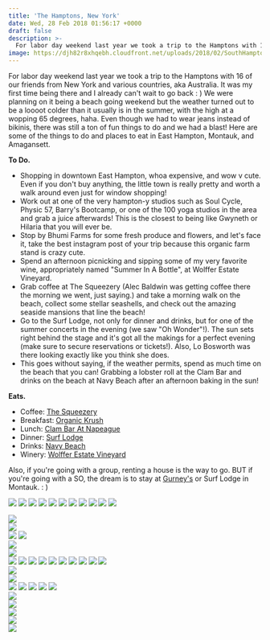 ```yaml
---
title: 'The Hamptons, New York'
date: Wed, 28 Feb 2018 01:56:17 +0000
draft: false
description: >-
  For labor day weekend last year we took a trip to the Hamptons with 16 of our friends from New York and various countries, aka Australia.
image: https://djh82r8xhqebh.cloudfront.net/uploads/2018/02/SouthHampton_Blog-24.jpg
---
```


For labor day weekend last year we took a trip to the Hamptons with 16 of our friends from New York and various countries, aka Australia. It was my first time being there and I already can't wait to go back : ) We were planning on it being a beach going weekend but the weather turned out to be a loooot colder than it usually is in the summer, with the high at a wopping 65 degrees, haha. Even though we had to wear jeans instead of bikinis, there was still a ton of fun things to do and we had a blast! Here are some of the things to do and places to eat in East Hampton, Montauk, and Amagansett.

**To Do.**

- Shopping in downtown East Hampton, whoa expensive, and wow v cute. Even if you don't buy anything, the little town is really pretty and worth a walk around even just for window shopping!
- Work out at one of the very hampton-y studios such as Soul Cycle, Physic 57, Barry's Bootcamp, or one of the 100 yoga studios in the area and grab a juice afterwards! This is the closest to being like Gwyneth or Hilaria that you will ever be.
- Stop by Bhumi Farms for some fresh produce and flowers, and let's face it, take the best instagram post of your trip because this organic farm stand is crazy cute.
- Spend an afternoon picnicking and sipping some of my very favorite wine, appropriately named "Summer In A Bottle", at Wolffer Estate Vineyard.
- Grab coffee at The Squeezery (Alec Baldwin was getting coffee there the morning we went, just saying.) and take a morning walk on the beach, collect some stellar seashells, and check out the amazing seaside mansions that line the beach!
- Go to the Surf Lodge, not only for dinner and drinks, but for one of the summer concerts in the evening (we saw "Oh Wonder"!). The sun sets right behind the stage and it's got all the makings for a perfect evening (make sure to secure reservations or tickets!). Also, Lo Bosworth was there looking exactly like you think she does.
- This goes without saying, if the weather permits, spend as much time on the beach that you can! Grabbing a lobster roll at the Clam Bar and drinks on the beach at Navy Beach after an afternoon baking in the sun!

**Eats.**

- Coffee: [The Squeezery](https://www.instagram.com/explore/locations/1674548829514486/the-squeezery/)
- Breakfast: [Organic Krush](https://www.instagram.com/organickrush/?hl=en)
- Lunch: [Clam Bar At Napeague](https://www.google.com/maps/place/Clam+Bar+At+Napeague/@40.9985281,-72.0457283,17z/data=!3m1!4b1!4m5!3m4!1s0x89e8add8e01ad36b:0x4d1179c64854bf64!8m2!3d40.9985281!4d-72.0435343)
- Dinner: [Surf Lodge](https://www.instagram.com/thesurflodge/?hl=en)
- Drinks: [Navy Beach](https://www.instagram.com/navybeachmontauk/?hl=en)
- Winery: [Wolffer Estate Vineyard](https://www.instagram.com/wolfferwine/?hl=en)

Also, if you're going with a group, renting a house is the way to go. BUT if you're going with a SO, the dream is to stay at [Gurney's](https://www.instagram.com/gurneysmontauk/) or Surf Lodge in Montauk. : )

![](https://djh82r8xhqebh.cloudfront.net/uploads/2018/02/SouthHampton_Blog-1.jpg) ![](https://djh82r8xhqebh.cloudfront.net/uploads/2018/02/SouthHampton_Blog-2.jpg) ![](https://djh82r8xhqebh.cloudfront.net/uploads/2018/02/SouthHampton_Blog-5.jpg) ![](https://djh82r8xhqebh.cloudfront.net/uploads/2018/02/SouthHampton_Blog-6.jpg) ![](https://djh82r8xhqebh.cloudfront.net/uploads/2018/02/SouthHampton_Blog-4.jpg) ![](https://djh82r8xhqebh.cloudfront.net/uploads/2018/02/SouthHampton_Blog-20.jpg) ![](https://djh82r8xhqebh.cloudfront.net/uploads/2018/02/SouthHampton_Blog-18.jpg) ![](https://djh82r8xhqebh.cloudfront.net/uploads/2018/02/SouthHampton_Blog-19.jpg) ![](https://djh82r8xhqebh.cloudfront.net/uploads/2018/02/SouthHampton_Blog-24.jpg) ![](https://djh82r8xhqebh.cloudfront.net/uploads/2018/02/SouthHampton_Blog-26.jpg) ![](https://djh82r8xhqebh.cloudfront.net/uploads/2018/02/SouthHampton_Blog-28.jpg) <div class="flex-ns mhn2-ns mb3"> <div class="ph2-ns w-50-ns"> ![](https://djh82r8xhqebh.cloudfront.net/uploads/2018/02/SouthHampton_Blog-23.jpg)</div> <div class="ph2-ns w-50-ns"> ![](https://djh82r8xhqebh.cloudfront.net/uploads/2018/02/SouthHampton_Blog-25.jpg)</div> </div> ![](https://djh82r8xhqebh.cloudfront.net/uploads/2018/02/SouthHampton_Blog-27.jpg) ![](https://djh82r8xhqebh.cloudfront.net/uploads/2018/02/SouthHampton_Blog-29.jpg) <div class="flex-ns mhn2-ns mb3"> <div class="ph2-ns w-50-ns"> ![](https://djh82r8xhqebh.cloudfront.net/uploads/2018/02/SouthHampton_Blog-31.jpg)</div> <div class="ph2-ns w-50-ns"> ![](https://djh82r8xhqebh.cloudfront.net/uploads/2018/02/SouthHampton_Blog-21.jpg)</div> </div> ![](https://djh82r8xhqebh.cloudfront.net/uploads/2018/02/SouthHampton_Blog-30.jpg) ![](https://djh82r8xhqebh.cloudfront.net/uploads/2018/02/SouthHampton_Blog-7.jpg) ![](https://djh82r8xhqebh.cloudfront.net/uploads/2018/02/SouthHampton_Blog-11.jpg) ![](https://djh82r8xhqebh.cloudfront.net/uploads/2018/02/SouthHampton_Blog-13.jpg) ![](https://djh82r8xhqebh.cloudfront.net/uploads/2018/02/SouthHampton_Blog-15.jpg) ![](https://djh82r8xhqebh.cloudfront.net/uploads/2018/02/SouthHampton_Blog-10.jpg) ![](https://djh82r8xhqebh.cloudfront.net/uploads/2018/02/SouthHampton_Blog-16.jpg) ![](https://djh82r8xhqebh.cloudfront.net/uploads/2018/02/SouthHampton_Blog-14.jpg) ![](https://djh82r8xhqebh.cloudfront.net/uploads/2018/02/SouthHampton_Blog-9.jpg) ![](https://djh82r8xhqebh.cloudfront.net/uploads/2018/02/SouthHampton_Blog-17.jpg) <div class="flex-ns mhn2-ns mb3"> <div class="ph2-ns w-50-ns"> ![](https://djh82r8xhqebh.cloudfront.net/uploads/2018/02/SouthHampton_Blog-8.jpg)</div> <div class="ph2-ns w-50-ns"> ![](https://djh82r8xhqebh.cloudfront.net/uploads/2018/02/SouthHampton_Blog-32.jpg)</div> </div> ![](https://djh82r8xhqebh.cloudfront.net/uploads/2018/02/SouthHampton_Blog-33.jpg) ![](https://djh82r8xhqebh.cloudfront.net/uploads/2018/02/SouthHampton_Blog-41.jpg) ![](https://djh82r8xhqebh.cloudfront.net/uploads/2018/02/SouthHampton_Blog-34.jpg) ![](https://djh82r8xhqebh.cloudfront.net/uploads/2018/02/SouthHampton_Blog-38.jpg) ![](https://djh82r8xhqebh.cloudfront.net/uploads/2018/02/SouthHampton_Blog-39.jpg) <div class="flex-ns mhn2-ns mb3"> <div class="ph2-ns w-50-ns"> ![](https://djh82r8xhqebh.cloudfront.net/uploads/2018/02/SouthHampton_Blog-42.jpg)</div> <div class="ph2-ns w-50-ns"> ![](https://djh82r8xhqebh.cloudfront.net/uploads/2018/02/SouthHampton_Blog-36.jpg)</div> </div> <div class="flex-ns mhn2-ns mb3"> <div class="ph2-ns w-50-ns"> ![](https://djh82r8xhqebh.cloudfront.net/uploads/2018/02/SouthHampton_Blog-40.jpg)</div> <div class="ph2-ns w-50-ns"> ![](https://djh82r8xhqebh.cloudfront.net/uploads/2018/02/SouthHampton_Blog-37.jpg)</div> </div> ![](https://djh82r8xhqebh.cloudfront.net/uploads/2018/02/SouthHampton_Blog-43.jpg)